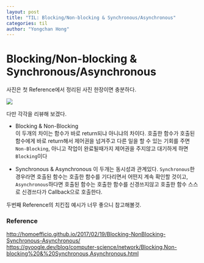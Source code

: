 ```yaml
---
layout: post
title: "TIL: Blocking/Non-blocking & Synchronous/Asynchronous"
categories: til
author: "Yongchan Hong"
---
```


# Blocking/Non-blocking & Synchronous/Asynchronous

사진은 첫 Reference에서 정리된 사진 한장이면 충분하다. 

![](https://img1.daumcdn.net/thumb/R1280x0/?scode=mtistory2&fname=https%3A%2F%2Fblog.kakaocdn.net%2Fdn%2Fda50Yz%2Fbtq0Dsje4ZV%2FlGe8H8nZgdBdgFvo7IczS0%2Fimg.png)

다만 각각을 리뷰해 보겠다.

- Blocking & Non-Blocking  
이 두개의 차이는 함수가 바로 return되냐 아니냐의 차이다. 호출한 함수가 호출된 함수에게 바로 return해서 제어권을 넘겨주고 다른 일을 할 수 있는 기회를 주면 `Non-Blocking`, 아니고 작업이 완료될때가지 제어권을 주지않고 대기하게 하면 `Blocking`이다

- Synchronous & Asynchronous
이 두개는 동시성과 관계있다. `Synchronous`한 경우라면 호출된 함수는 호출한 함수를 기다리면서 어떤지 계속 확인할 것이고, `Asynchronous`하다면 호출된 함수는 호출한 함수를 신경쓰지않고 호출한 함수 스스로 신경쓰다가 Callback으로 호출한다.

두번째 Reference의 치킨집 예시가 너무 좋으니 참고해볼것.

### Reference
http://homoefficio.github.io/2017/02/19/Blocking-NonBlocking-Synchronous-Asynchronous/  
https://gyoogle.dev/blog/computer-science/network/Blocking,Non-blocking%20&%20Synchronous,Asynchronous.html  
